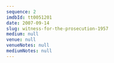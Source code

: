 ```yaml
---
sequence: 2
imdbId: tt0051201
date: 2007-09-14
slug: witness-for-the-prosecution-1957
medium: null
venue: null
venueNotes: null
mediumNotes: null
---
```


